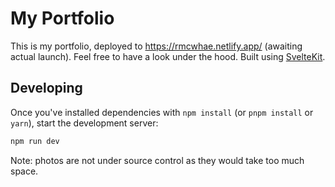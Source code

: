 # My Portfolio

This is my portfolio, deployed to https://rmcwhae.netlify.app/ (awaiting actual launch). Feel free to have a look under the hood. Built using [SvelteKit](https://kit.svelte.dev/).

## Developing

Once you've installed dependencies with `npm install` (or `pnpm install` or `yarn`), start the development server:

```bash
npm run dev
```

Note: photos are not under source control as they would take too much space.
